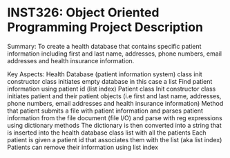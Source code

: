 # INST326: Object Oriented Programming Project Description

Summary:
	To create a health database that contains specific patient information including first and last name, addresses, phone numbers, email addresses and health insurance information.

Key Aspects:
Health Database (patient information system) class
init constructor class initiates empty database in this case a list
Find patient information using patient id (list index)
Patient class 
Init constructor class initiates patient and their patient objects (i.e first and last name, addresses, phone numbers, email addresses and health insurance information)
Method that patient submits a file with patient information and parses patient information from the file document (file I/O) and parse with reg expressions using dictionary methods
The dictionary is then converted into a string that is inserted into the health database class list with all the patients
Each patient is given a patient id that associates them with the list (aka list index) 
Patients can remove their information using list index
